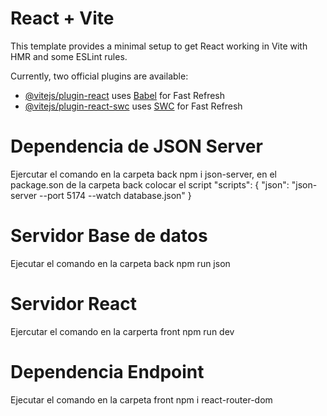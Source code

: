 # React + Vite

This template provides a minimal setup to get React working in Vite with HMR and some ESLint rules.

Currently, two official plugins are available:

- [@vitejs/plugin-react](https://github.com/vitejs/vite-plugin-react/blob/main/packages/plugin-react/README.md) uses [Babel](https://babeljs.io/) for Fast Refresh
- [@vitejs/plugin-react-swc](https://github.com/vitejs/vite-plugin-react-swc) uses [SWC](https://swc.rs/) for Fast Refresh


# Dependencia de JSON Server
Ejercutar el comando en la carpeta back  npm i json-server, en el package.son de la carpeta back colocar el script 
"scripts": {
    "json": "json-server --port 5174 --watch database.json"
  }

# Servidor Base de datos
Ejecutar el comando en la carpeta back npm run json

# Servidor React
Ejercutar el comando en la carperta front npm run dev

# Dependencia Endpoint
Ejecutar el comando en la carpeta front npm i react-router-dom